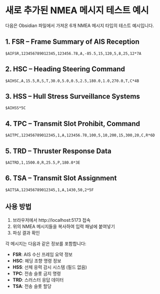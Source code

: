 # 새로 추가된 NMEA 메시지 테스트 예시

다음은 Obsidian 파일에서 가져온 6개 NMEA 메시지 타입의 테스트 예시입니다.

## 1. FSR – Frame Summary of AIS Reception
```
$AIFSR,123456789012345,123456.78,A,-85.5,15,120,5,8,25,12*7A
```

## 2. HSC – Heading Steering Command  
```
$AIHSC,A,15.5,R,S,T,30.0,5.0,0.5,2.5,180.0,1.0,270.0,T,C*4B
```

## 3. HSS – Hull Stress Surveillance Systems
```
$AIHSS*5C
```

## 4. TPC – Transmit Slot Prohibit, Command
```
$AITPC,123456789012345,1,A,123456.78,100,5,10,200,15,300,20,C,R*6D
```

## 5. TRD – Thruster Response Data
```
$AITRD,1,1500.0,R,25.5,P,180.0*3E
```

## 6. TSA – Transmit Slot Assignment
```
$AITSA,123456789012345,1,A,1430,50,2*5F
```

## 사용 방법
1. 브라우저에서 http://localhost:5173 접속
2. 위의 NMEA 메시지들을 복사하여 입력 패널에 붙여넣기
3. 파싱 결과 확인

각 메시지는 다음과 같은 정보를 포함합니다:
- **FSR**: AIS 수신 프레임 요약 정보
- **HSC**: 헤딩 조향 명령 정보  
- **HSS**: 선체 응력 감시 시스템 (필드 없음)
- **TPC**: 전송 슬롯 금지 명령
- **TRD**: 스러스터 응답 데이터
- **TSA**: 전송 슬롯 할당
